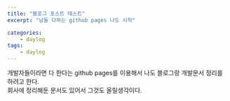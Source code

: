 ```yaml
---
title: "블로그 포스트 테스트"
excerpt: "남들 다하는 github pages 나도 시작"

categories: 
    - daylog
tags:
    - daylog
---
```


개발자들이라면 다 한다는 github pages를 이용해서 나도 블로그랑 개발문서 정리를 하려고 한다.  
회사에 정리해둔 문서도 있어서 그것도 올릴생각이다.
